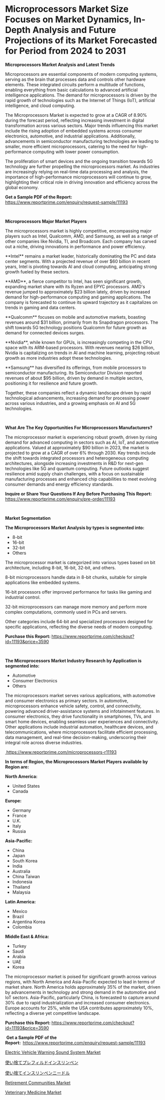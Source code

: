 <p><h1>Microprocessors Market Size Focuses on Market Dynamics, In-Depth Analysis and Future Projections of its Market Forecasted for Period from 2024 to 2031</h1></p><p><strong>Microprocessors Market Analysis and Latest Trends</strong></p>
<p><p>Microprocessors are essential components of modern computing systems, serving as the brain that processes data and controls other hardware elements. These integrated circuits perform a multitude of functions, enabling everything from basic calculations to advanced artificial intelligence applications. The demand for microprocessors is driven by the rapid growth of technologies such as the Internet of Things (IoT), artificial intelligence, and cloud computing.</p><p>The Microprocessors Market is expected to grow at a CAGR of 8.90% during the forecast period, reflecting increasing investment in digital transformation across various sectors. Major trends influencing this market include the rising adoption of embedded systems across consumer electronics, automotive, and industrial applications. Additionally, advancements in semiconductor manufacturing technologies are leading to smaller, more efficient microprocessors, catering to the need for high-performance computing with lower power consumption.</p><p>The proliferation of smart devices and the ongoing transition towards 5G technology are further propelling the microprocessors market. As industries are increasingly relying on real-time data processing and analysis, the importance of high-performance microprocessors will continue to grow, highlighting their critical role in driving innovation and efficiency across the global economy.</p></p>
<p><strong>Get a Sample PDF of the Report:&nbsp;</strong> <a href="https://www.reportprime.com/enquiry/request-sample/11193">https://www.reportprime.com/enquiry/request-sample/11193</a></p>
<p>&nbsp;</p>
<p><strong>Microprocessors Major Market Players</strong></p>
<p><p>The microprocessors market is highly competitive, encompassing major players such as Intel, Qualcomm, AMD, and Samsung, as well as a range of other companies like Nvidia, TI, and Broadcom. Each company has carved out a niche, driving innovations in performance and power efficiency.</p><p>**Intel** remains a market leader, historically dominating the PC and data center segments. With a projected revenue of over $60 billion in recent years, Intel is pivoting towards AI and cloud computing, anticipating strong growth fueled by these sectors.</p><p>**AMD**, a fierce competitor to Intel, has seen significant growth, expanding market share with its Ryzen and EPYC processors. AMD's revenue jumped to approximately $23 billion lately, driven by increased demand for high-performance computing and gaming applications. The company is forecasted to continue its upward trajectory as it capitalizes on trends in gaming and data centers.</p><p>**Qualcomm** focuses on mobile and automotive markets, boasting revenues around $31 billion, primarily from its Snapdragon processors. The shift towards 5G technology positions Qualcomm for future growth as demand for connected devices surges.</p><p>**Nvidia**, while known for GPUs, is increasingly competing in the CPU space with its ARM-based processors. With revenues nearing $26 billion, Nvidia is capitalizing on trends in AI and machine learning, projecting robust growth as more industries adopt these technologies.</p><p>**Samsung** has diversified its offerings, from mobile processors to semiconductor manufacturing. Its Semiconductor Division reported revenues of about $95 billion, driven by demand in multiple sectors, positioning it for resilience and future growth.</p><p>Together, these companies reflect a dynamic landscape driven by rapid technological advancements, increasing demand for processing power across various industries, and a growing emphasis on AI and 5G technologies.</p></p>
<p>&nbsp;</p>
<p><strong>What Are The Key Opportunities For Microprocessors Manufacturers?</strong></p>
<p><p>The microprocessor market is experiencing robust growth, driven by rising demand for advanced computing in sectors such as AI, IoT, and automotive applications. Valued at approximately $90 billion in 2023, the market is projected to grow at a CAGR of over 6% through 2030. Key trends include the shift towards integrated processors and heterogeneous computing architectures, alongside increasing investments in R&D for next-gen technologies like 5G and quantum computing. Future outlooks suggest resilience amid supply chain challenges, with a focus on sustainable manufacturing processes and enhanced chip capabilities to meet evolving consumer demands and energy efficiency standards.</p></p>
<p><strong>Inquire or Share Your Questions If Any Before Purchasing This Report:</strong> <a href="https://www.reportprime.com/enquiry/pre-order/11193">https://www.reportprime.com/enquiry/pre-order/11193</a></p>
<p>&nbsp;</p>
<p><strong>Market Segmentation</strong></p>
<p><strong>The Microprocessors Market Analysis by types is segmented into:</strong></p>
<p><ul><li>8-bit</li><li>16-bit</li><li>32-bit</li><li>Others</li></ul></p>
<p><p>The microprocessor market is categorized into various types based on bit architecture, including 8-bit, 16-bit, 32-bit, and others. </p><p>8-bit microprocessors handle data in 8-bit chunks, suitable for simple applications like embedded systems. </p><p>16-bit processors offer improved performance for tasks like gaming and industrial control. </p><p>32-bit microprocessors can manage more memory and perform more complex computations, commonly used in PCs and servers. </p><p>Other categories include 64-bit and specialized processors designed for specific applications, reflecting the diverse needs of modern computing.</p></p>
<p><strong>Purchase this Report:&nbsp;</strong><a href="https://www.reportprime.com/checkout?id=11193&price=3590">https://www.reportprime.com/checkout?id=11193&price=3590</a></p>
<p>&nbsp;</p>
<p><strong>The Microprocessors Market Industry Research by Application is segmented into:</strong></p>
<p><ul><li>Automotive</li><li>Consumer Electronics</li><li>Others</li></ul></p>
<p><p>The microprocessors market serves various applications, with automotive and consumer electronics as primary sectors. In automotive, microprocessors enhance vehicle safety, control, and connectivity, powering advanced driver-assistance systems and infotainment features. In consumer electronics, they drive functionality in smartphones, TVs, and smart home devices, enabling seamless user experiences and connectivity. Other applications include industrial automation, healthcare devices, and telecommunications, where microprocessors facilitate efficient processing, data management, and real-time decision-making, underscoring their integral role across diverse industries.</p></p>
<p><a href="https://www.reportprime.com/microprocessors-r11193">&nbsp;https://www.reportprime.com/microprocessors-r11193</a></p>
<p><strong>In terms of Region, the Microprocessors Market Players available by Region are:</strong></p>
<p>
    <p> <strong> North America: </strong>
        <ul>
            <li>United States</li>
            <li>Canada</li>
        </ul>
        </p> 
    <p> <strong> Europe: </strong>
        <ul>
            <li>Germany</li>
            <li>France</li>
            <li>U.K.</li>
            <li>Italy</li>
            <li>Russia</li>
        </ul>
        </p> 
    <p> <strong> Asia-Pacific: </strong>
        <ul>
            <li>China</li>
            <li>Japan</li>
            <li>South Korea</li>
            <li>India</li>
            <li>Australia</li>
            <li>China Taiwan</li>
            <li>Indonesia</li>
            <li>Thailand</li>
            <li>Malaysia</li>
        </ul>
        </p> 
    <p> <strong> Latin America: </strong>
        <ul>
            <li>Mexico</li>
            <li>Brazil</li>
            <li>Argentina Korea</li>
            <li>Colombia</li>
        </ul>
        </p> 
    <p> <strong> Middle East & Africa: </strong>
        <ul>
            <li>Turkey</li>
            <li>Saudi</li>
            <li>Arabia</li>
            <li>UAE</li>
            <li>Korea</li>
        </ul>
    </p>
    </p>
<p><p>The microprocessor market is poised for significant growth across various regions, with North America and Asia-Pacific expected to lead in terms of market share. North America holds approximately 35% of the market, driven by advancements in technology and strong demand in the automotive and IoT sectors. Asia-Pacific, particularly China, is forecasted to capture around 30% due to rapid industrialization and increased consumer electronics. Europe accounts for 25%, while the USA contributes approximately 10%, reflecting a diverse yet competitive landscape.</p></p>
<p><strong>Purchase this Report: </strong><a href="https://www.reportprime.com/checkout?id=11193&price=3590">https://www.reportprime.com/checkout?id=11193&price=3590</a></p>
<p>&nbsp;<strong>Get a Sample PDF of the Report:&nbsp;&nbsp;</strong><a href="https://www.reportprime.com/enquiry/request-sample/11193">https://www.reportprime.com/enquiry/request-sample/11193</a></p>
<p><strong></strong></p>
<p><p><a href="https://issuu.com/reportprime-2/docs/electric-vehicle-warning-sound-syst_071769f15cb0be">Electric Vehicle Warning Sound System Market</a></p><p><a href="https://medium.com/@vadkqfca47/disposable-pre-filled-insulin-pen-market-%E3%81%AF-%E3%82%B3%E3%82%B9%E3%83%88%E7%AE%A1%E7%90%86%E3%81%A8%E5%8A%B9%E7%8E%87%E5%90%91%E4%B8%8A%E3%82%92%E5%84%AA%E5%85%88%E3%81%97%E3%81%BE%E3%81%99-%E3%81%95%E3%82%89%E3%81%AB-%E5%A0%B1%E5%91%8A%E6%9B%B8%E3%81%AF%E5%B8%82%E5%A0%B4%E3%81%AE%E9%9C%80%E8%A6%81%E9%9D%A2%E3%81%A8%E4%BE%9B%E7%B5%A6%E9%9D%A2%E3%81%AE%E4%B8%A1%E6%96%B9%E3%82%92%E3%82%AB%E3%83%90%E3%83%BC%E3%81%97%E3%81%A6%E3%81%84%E3%81%BE%E3%81%99-cfe6db23165c">使い捨てプレフィルドインスリンペン</a></p><p><a href="https://medium.com/@vadkqfca47/disposable-insulin-pen-needle-market-%E3%81%AF-%E3%82%B3%E3%82%B9%E3%83%88%E7%AE%A1%E7%90%86%E3%81%A8%E5%8A%B9%E7%8E%87%E5%90%91%E4%B8%8A%E3%82%92%E5%84%AA%E5%85%88%E3%81%97%E3%81%BE%E3%81%99-%E3%81%95%E3%82%89%E3%81%AB-%E5%A0%B1%E5%91%8A%E6%9B%B8%E3%81%AF%E5%B8%82%E5%A0%B4%E3%81%AE%E9%9C%80%E8%A6%81%E9%9D%A2%E3%81%A8%E4%BE%9B%E7%B5%A6%E9%9D%A2%E3%81%AE%E4%B8%A1%E6%96%B9%E3%82%92%E3%82%AB%E3%83%90%E3%83%BC%E3%81%97%E3%81%A6%E3%81%84%E3%81%BE%E3%81%99-ee936f118c90">使い捨てインスリンペンニードル</a></p><p><a href="https://www.linkedin.com/pulse/how-retirement-communities-market-evolved-key-trends-regional-zmlqf?trackingId=9EO6iIpeTNWWmzijHLo%2FLg%3D%3D">Retirement Communities Market</a></p><p><a href="https://www.linkedin.com/pulse/insights-veterinary-medicine-market-size-which-expanding-xfb2f?trackingId=yYWFL2ThT%2BCDTm9YJJ%2BcDA%3D%3D">Veterinary Medicine Market</a></p></p>